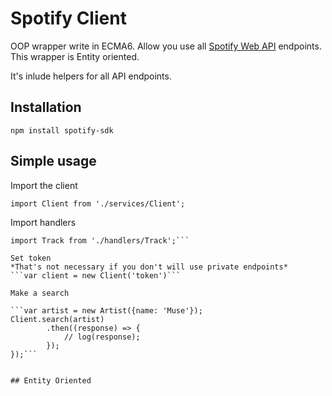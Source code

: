 # Spotify Client
OOP wrapper write in ECMA6. Allow you use all [Spotify Web API](https://developer.spotify.com/web-api/) endpoints.
This wrapper is Entity oriented.

It's inlude helpers for all API endpoints.

## Installation
```npm install spotify-sdk```

## Simple usage
Import the client

```import Client from './services/Client';```

Import handlers

```import Artist from './handlers/Artist';
import Track from './handlers/Track';```

Set token
*That's not necessary if you don't will use private endpoints*
```var client = new Client('token')```

Make a search

```var artist = new Artist({name: 'Muse'});
Client.search(artist)
		.then((response) => {
			// log(response);
		});
});```


## Entity Oriented
